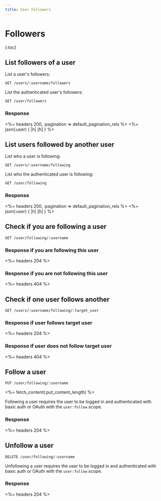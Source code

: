 ```yaml
---
title: User Followers
---
```


# Followers

{:toc}

## List followers of a user

List a user's followers:

    GET /users/:username/followers

List the authenticated user's followers:

    GET /user/followers

### Response

<%= headers 200, :pagination => default_pagination_rels %>
<%= json(:user) { |h| [h] } %>

## List users followed by another user

List who a user is following:

    GET /users/:username/following

List who the authenticated user is following:

    GET /user/following

### Response

<%= headers 200, :pagination => default_pagination_rels %>
<%= json(:user) { |h| [h] } %>

## Check if you are following a user

    GET /user/following/:username

### Response if you are following this user

<%= headers 204 %>

### Response if you are not following this user

<%= headers 404 %>

## Check if one user follows another

    GET /users/:username/following/:target_user

### Response if user follows target user

<%= headers 204 %>

### Response if user does not follow target user

<%= headers 404 %>

## Follow a user

    PUT /user/following/:username

<%= fetch_content(:put_content_length) %>

Following a user requires the user to be logged in and authenticated with basic
auth or OAuth with the `user:follow` scope.

### Response

<%= headers 204 %>

## Unfollow a user

    DELETE /user/following/:username

Unfollowing a user requires the user to be logged in and authenticated with basic
auth or OAuth with the `user:follow` scope.

### Response

<%= headers 204 %>
